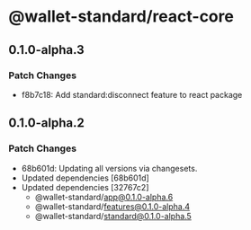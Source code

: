 # @wallet-standard/react-core

## 0.1.0-alpha.3

### Patch Changes

-   f8b7c18: Add standard:disconnect feature to react package

## 0.1.0-alpha.2

### Patch Changes

-   68b601d: Updating all versions via changesets.
-   Updated dependencies [68b601d]
-   Updated dependencies [32767c2]
    -   @wallet-standard/app@0.1.0-alpha.6
    -   @wallet-standard/features@0.1.0-alpha.4
    -   @wallet-standard/standard@0.1.0-alpha.5
